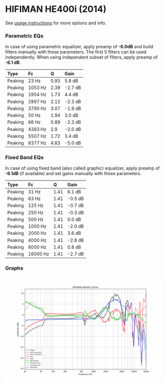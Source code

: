 # HIFIMAN HE400i (2014)
See [usage instructions](https://github.com/jaakkopasanen/AutoEq#usage) for more options and info.

### Parametric EQs
In case of using parametric equalizer, apply preamp of **-6.0dB** and build filters manually
with these parameters. The first 5 filters can be used independently.
When using independent subset of filters, apply preamp of **-6.1 dB**.

| Type    | Fc      |    Q | Gain    |
|:--------|:--------|:-----|:--------|
| Peaking | 23 Hz   | 0.93 | 5.8 dB  |
| Peaking | 1053 Hz | 2.39 | -2.7 dB |
| Peaking | 1954 Hz | 1.73 | 4.4 dB  |
| Peaking | 2897 Hz | 2.12 | -2.3 dB |
| Peaking | 3790 Hz | 3.07 | -1.9 dB |
| Peaking | 50 Hz   | 1.94 | 3.0 dB  |
| Peaking | 66 Hz   | 0.89 | -2.3 dB |
| Peaking | 4383 Hz | 2.9  | -2.0 dB |
| Peaking | 5507 Hz | 1.72 | 3.4 dB  |
| Peaking | 6377 Hz | 4.83 | -5.0 dB |

### Fixed Band EQs
In case of using fixed band (also called graphic) equalizer, apply preamp of **-6.1dB**
(if available) and set gains manually with these parameters.

| Type    | Fc       |    Q | Gain    |
|:--------|:---------|:-----|:--------|
| Peaking | 31 Hz    | 1.41 | 6.1 dB  |
| Peaking | 63 Hz    | 1.41 | -0.5 dB |
| Peaking | 125 Hz   | 1.41 | -0.7 dB |
| Peaking | 250 Hz   | 1.41 | -0.3 dB |
| Peaking | 500 Hz   | 1.41 | 0.0 dB  |
| Peaking | 1000 Hz  | 1.41 | -2.0 dB |
| Peaking | 2000 Hz  | 1.41 | 3.6 dB  |
| Peaking | 4000 Hz  | 1.41 | -2.8 dB |
| Peaking | 8000 Hz  | 1.41 | 0.8 dB  |
| Peaking | 16000 Hz | 1.41 | -2.7 dB |

### Graphs
![](./HIFIMAN%20HE400i%20(2014).png)